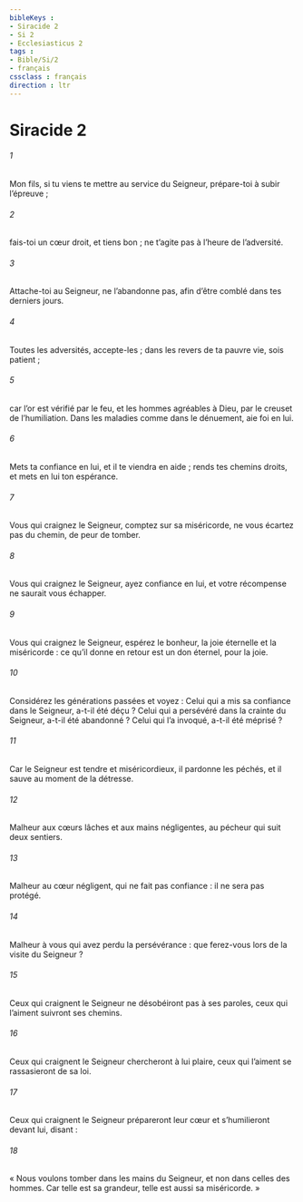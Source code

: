 ```yaml
---
bibleKeys : 
- Siracide 2
- Si 2
- Ecclesiasticus 2
tags : 
- Bible/Si/2
- français
cssclass : français
direction : ltr
---
```


# Siracide 2

###### 1
Mon fils,
si tu viens te mettre au service du Seigneur,
prépare-toi à subir l’épreuve ;
###### 2
fais-toi un cœur droit, et tiens bon ;
ne t’agite pas à l’heure de l’adversité.
###### 3
Attache-toi au Seigneur, ne l’abandonne pas,
afin d’être comblé dans tes derniers jours.
###### 4
Toutes les adversités, accepte-les ;
dans les revers de ta pauvre vie, sois patient ;
###### 5
car l’or est vérifié par le feu,
et les hommes agréables à Dieu, par le creuset de l’humiliation.
Dans les maladies comme dans le dénuement, aie foi en lui.
###### 6
Mets ta confiance en lui, et il te viendra en aide ;
rends tes chemins droits, et mets en lui ton espérance.
###### 7
Vous qui craignez le Seigneur, comptez sur sa miséricorde,
ne vous écartez pas du chemin, de peur de tomber.
###### 8
Vous qui craignez le Seigneur, ayez confiance en lui,
et votre récompense ne saurait vous échapper.
###### 9
Vous qui craignez le Seigneur, espérez le bonheur,
la joie éternelle et la miséricorde :
ce qu’il donne en retour est un don éternel, pour la joie.
###### 10
Considérez les générations passées et voyez :
Celui qui a mis sa confiance dans le Seigneur,
a-t-il été déçu ?
Celui qui a persévéré dans la crainte du Seigneur,
a-t-il été abandonné ?
Celui qui l’a invoqué,
a-t-il été méprisé ?
###### 11
Car le Seigneur est tendre et miséricordieux,
il pardonne les péchés,
et il sauve au moment de la détresse.
###### 12
Malheur aux cœurs lâches et aux mains négligentes,
au pécheur qui suit deux sentiers.
###### 13
Malheur au cœur négligent, qui ne fait pas confiance :
il ne sera pas protégé.
###### 14
Malheur à vous qui avez perdu la persévérance :
que ferez-vous lors de la visite du Seigneur ?
###### 15
Ceux qui craignent le Seigneur ne désobéiront pas à ses paroles,
ceux qui l’aiment suivront ses chemins.
###### 16
Ceux qui craignent le Seigneur chercheront à lui plaire,
ceux qui l’aiment se rassasieront de sa loi.
###### 17
Ceux qui craignent le Seigneur prépareront leur cœur
et s’humilieront devant lui, disant :
###### 18
« Nous voulons tomber dans les mains du Seigneur,
et non dans celles des hommes.
Car telle est sa grandeur,
telle est aussi sa miséricorde. »
